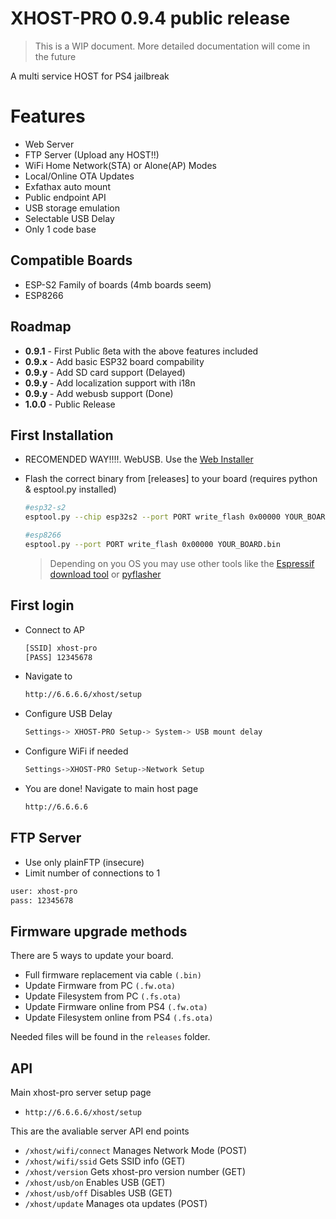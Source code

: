 # XHOST-PRO 0.9.4 public release

> This is a WIP document. More detailed documentation will come in the future

A multi service HOST for PS4 jailbreak

# Features

- Web Server
- FTP Server (Upload any HOST!!)
- WiFi Home Network(STA) or Alone(AP) Modes
- Local/Online OTA Updates
- Exfathax auto mount
- Public endpoint API
- USB storage emulation
- Selectable USB Delay
- Only 1 code base

## Compatible Boards

- ESP-S2 Family of boards (4mb boards seem)
- ESP8266

## Roadmap

- **0.9.1** - First Public ßeta with the above features included
- **0.9.x** - Add basic ESP32 board compability
- **0.9.y** - Add SD card support (Delayed)
- **0.9.y** - Add localization support with i18n
- **0.9.y** - Add webusb support (Done)
- **1.0.0** - Public Release

## First Installation

- RECOMENDED WAY!!!!. WebUSB. Use the [Web Installer](https://xperiments.in/xhost-pro/webusb)

- Flash the correct binary from [releases] to your board (requires python & esptool.py installed)

  ```sh
  #esp32-s2
  esptool.py --chip esp32s2 --port PORT write_flash 0x00000 YOUR_BOARD.bin
  ```

  ```sh
  #esp8266
  esptool.py --port PORT write_flash 0x00000 YOUR_BOARD.bin
  ```

  > Depending on you OS you may use other tools like the [Espressif download tool](https://www.espressif.com/en/support/download/other-tools) or [pyflasher](https://github.com/marcelstoer/nodemcu-pyflasher)

## First login

- Connect to AP

  ```sh
  [SSID] xhost-pro
  [PASS] 12345678
  ```

- Navigate to

  ```sh
  http://6.6.6.6/xhost/setup
  ```

- Configure USB Delay

  ```sh
  Settings-> XHOST-PRO Setup-> System-> USB mount delay
  ```

- Configure WiFi if needed

  ```sh
  Settings->XHOST-PRO Setup->Network Setup
  ```

- You are done! Navigate to main host page

  ```sh
  http://6.6.6.6
  ```

## FTP Server

- Use only plainFTP (insecure)
- Limit number of connections to 1

```sh
user: xhost-pro
pass: 12345678
```

## Firmware upgrade methods

There are 5 ways to update your board.

- Full firmware replacement via cable `(.bin)`
- Update Firmware from PC `(.fw.ota)`
- Update Filesystem from PC `(.fs.ota)`
- Update Firmware online from PS4 `(.fw.ota)`
- Update Filesystem online from PS4 `(.fs.ota)`

Needed files will be found in the `releases` folder.

## API

Main xhost-pro server setup page

- `http://6.6.6.6/xhost/setup`

This are the avaliable server API end points

- `/xhost/wifi/connect` Manages Network Mode (POST)
- `/xhost/wifi/ssid` Gets SSID info (GET)
- `/xhost/version` Gets xhost-pro version number (GET)
- `/xhost/usb/on` Enables USB (GET)
- `/xhost/usb/off` Disables USB (GET)
- `/xhost/update` Manages ota updates (POST)

